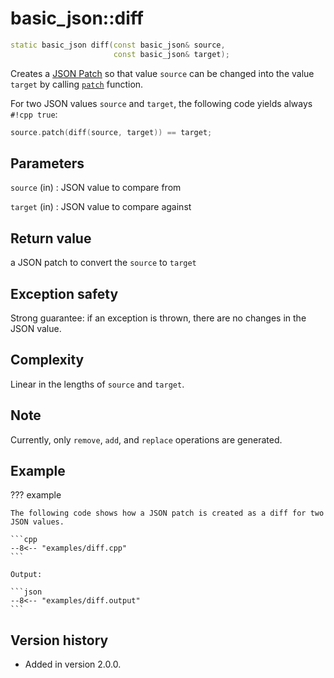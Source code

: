 # basic_json::diff

```cpp
static basic_json diff(const basic_json& source,
                       const basic_json& target);
```

Creates a [JSON Patch](http://jsonpatch.com) so that value `source` can be changed into the value `target` by calling
[`patch`](patch.md) function.

For two JSON values `source` and `target`, the following code yields always `#!cpp true`:
```cpp
source.patch(diff(source, target)) == target;
```

## Parameters

`source` (in)
:   JSON value to compare from

`target` (in)
:   JSON value to compare against

## Return value

a JSON patch to convert the `source` to `target`

## Exception safety

Strong guarantee: if an exception is thrown, there are no changes in the JSON value.

## Complexity

Linear in the lengths of `source` and `target`.

## Note

Currently, only `remove`, `add`, and `replace` operations are generated.
          
## Example

??? example

    The following code shows how a JSON patch is created as a diff for two JSON values.
     
    ```cpp
    --8<-- "examples/diff.cpp"
    ```
    
    Output:
    
    ```json
    --8<-- "examples/diff.output"
    ```

## Version history

- Added in version 2.0.0.
